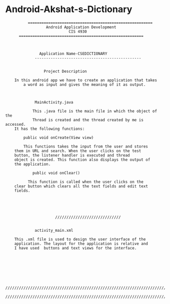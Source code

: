 # Android-Akshat-s-Dictionary
       		  =======================================================
         		      Android Application Development
                  		        CIS 4930
		  =======================================================



		           Application Name-CSEDICTIONARY
  	             -----------------------------------------------


		        	 Project Description
               
 		In this android app we have to create an application that takes 
	        a word as input and gives the meaning of it as output. 
		


                 MainActivity.java

                This .java file is the main file in which the object of the 
                Thread is created and the thread created by me is accessed.
		It has the following functions:

		    public void onCreate(View view)
					
			This functions takes the input from the user and stores
		them in URL and search. When the user clicks on the test 
		button, the listener handler is executed and thread 
		object is created. This function also displays the output of
		the application.		

        	    public void onClear()

			  This function is called when the user clicks on the
		clear button which clears all the text fields and edit text
		fields.


                 


                          /////////////////////////////


                 activity_main.xml

		This .xml file is used to design the user interface of the 
		application. The layout for the application is relative and 
		I have used  buttons and text views for the interface.


		

		


       ////////////////////////////////////////////////////////////////////////////////////
       ////////////////////////////////////////////////////////////////////////////////////
